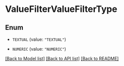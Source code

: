 # ValueFilterValueFilterType

## Enum


* `TEXTUAL` (value: `"TEXTUAL"`)

* `NUMERIC` (value: `"NUMERIC"`)


[[Back to Model list]](../README.md#documentation-for-models) [[Back to API list]](../README.md#documentation-for-api-endpoints) [[Back to README]](../README.md)


